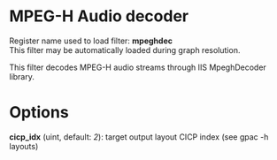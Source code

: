 <!-- automatically generated - do not edit, patch gpac/applications/gpac/gpac.c -->

# MPEG-H Audio decoder  
  
Register name used to load filter: __mpeghdec__  
This filter may be automatically loaded during graph resolution.  
  
This filter decodes MPEG-H audio streams through IIS MpeghDecoder library.  
  

# Options    
  
<a id="cicp_idx">__cicp_idx__</a> (uint, default: _2_): target output layout CICP index (see gpac -h layouts)  
  
